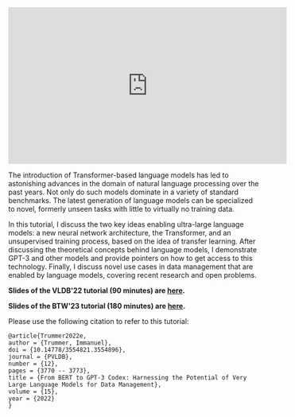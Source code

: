 <p align="center">
<iframe width="560" height="315" src="https://www.youtube.com/embed/tYKH7Q5MDcg" title="YouTube video player" frameborder="0" allow="accelerometer; autoplay; clipboard-write; encrypted-media; gyroscope; picture-in-picture" allowfullscreen></iframe>
</p>

The introduction of Transformer-based language models has led to astonishing advances in the domain of natural language processing over the past years. Not only do such models dominate in a variety of standard benchmarks. The latest generation of language models can be specialized to novel, formerly unseen tasks with little to virtually no training data. 

In this tutorial, I discuss the two key ideas enabling ultra-large language models: a new neural network architecture, the Transformer, and an unsupervised training process, based on the idea of transfer learning. After discussing the theoretical concepts behind language models, I demonstrate GPT-3 and other models and provide pointers on how to get access to this technology. Finally, I discuss novel use cases in data management that are enabled by language models, covering recent research and open problems.

**Slides of the VLDB'22 tutorial (90 minutes) are [here](lm4dbtrummer.pdf).**

**Slides of the BTW'23 tutorial (180 minutes) are [here](https://drive.google.com/file/d/1U-2j8oi5au3nuYwPIlhnno7c6UNDfifl/view?usp=sharing).**

Please use the following citation to refer to this tutorial:
```
@article{Trummer2022e,
author = {Trummer, Immanuel},
doi = {10.14778/3554821.3554896},
journal = {PVLDB},
number = {12},
pages = {3770 -- 3773},
title = {From BERT to GPT-3 Codex: Harnessing the Potential of Very Large Language Models for Data Management},
volume = {15},
year = {2022}
}
```
